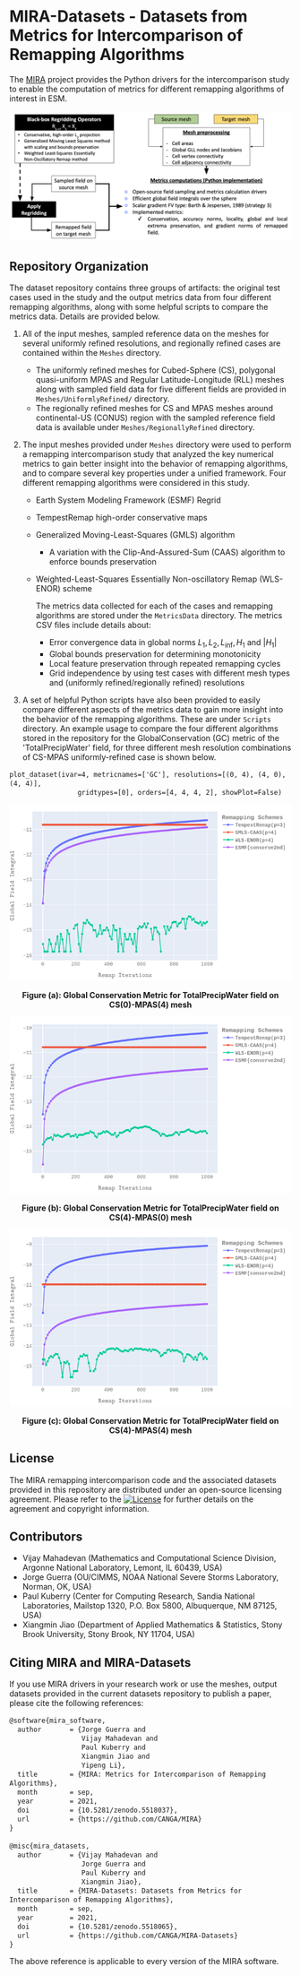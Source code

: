 # MIRA-Datasets - Datasets from Metrics for Intercomparison of Remapping Algorithms

The [MIRA](https://github.com/CANGA/MIRA) project provides the Python drivers for the intercomparison study to enable the computation of metrics for different remapping algorithms of interest in ESM.

![Remapping Intercomparison Workflow](https://github.com/CANGA/MIRA/raw/master/figures/implementation-metrics-intercomparison.png)

## Repository Organization

The dataset repository contains three groups of artifacts: the original test cases used in the study and the output metrics data from four different remapping algorithms, along with some helpful scripts to compare the metrics data. Details are provided below.

1) All of the input meshes, sampled reference data on the meshes for several uniformly refined resolutions, and regionally refined cases are contained within the `Meshes` directory. 
    - The uniformly refined meshes for Cubed-Sphere (CS), polygonal quasi-uniform MPAS and Regular Latitude-Longitude (RLL) meshes along with sampled field data for five different fields are provided in `Meshes/UniformlyRefined/` directory.
    - The regionally refined meshes for CS and MPAS meshes around continental-US (CONUS) region with the sampled reference field data is available under `Meshes/RegionallyRefined` directory.

2) The input meshes provided under `Meshes` directory were used to perform a remapping intercomparison study that analyzed the key numerical metrics to gain better insight into the behavior of remapping algorithms, and to compare several key properties under a unified framework. Four different remapping algorithms were considered in this study.

   - Earth System Modeling Framework (ESMF) Regrid
   - TempestRemap high-order conservative maps
   - Generalized Moving-Least-Squares (GMLS) algorithm
     - A variation with the Clip-And-Assured-Sum (CAAS) algorithm to enforce bounds preservation
   - Weighted-Least-Squares Essentially Non-oscillatory Remap (WLS-ENOR) scheme

     The metrics data collected for each of the cases and remapping algorithms are stored under the `MetricsData` directory. The metrics CSV files include details about:
      - Error convergence data in global norms $L_1, L_2, L_{\inf}, H_1$ and $\left|H_1\right|$
      - Global bounds preservation for determining monotonicity
      - Local feature preservation through repeated remapping cycles
      - Grid independence by using test cases with different mesh types and (uniformly refined/regionally refined) resolutions

3) A set of helpful Python scripts have also been provided to easily compare different aspects of the metrics data to gain more insight into the behavior of the remapping algorithms. These are under `Scripts` directory. An example usage to compare the four different algorithms stored in the repository for the GlobalConservation (GC) metric of the 'TotalPrecipWater' field, for three different mesh resolution combinations of CS-MPAS uniformly-refined case is shown below.
```
plot_dataset(ivar=4, metricnames=['GC'], resolutions=[(0, 4), (4, 0), (4, 4)],
                 gridtypes=[0], orders=[4, 4, 4, 2], showPlot=False)
```

<div align="center">
    
![Global Conservation Metric for TotalPrecipWater field on CS(0)-MPAS(4) mesh](Scripts/images/GC_TotalPrecipWater_CS-MPAS_0-4.png)

**Figure (a): Global Conservation Metric for TotalPrecipWater field on CS(0)-MPAS(4) mesh**

![Global Conservation Metric for TotalPrecipWater field on CS(4)-MPAS(0) mesh](Scripts/images/GC_TotalPrecipWater_CS-MPAS_4-0.png)

**Figure (b): Global Conservation Metric for TotalPrecipWater field on CS(4)-MPAS(0) mesh**

![Global Conservation Metric for TotalPrecipWater field on CS(4)-MPAS(4) mesh](Scripts/images/GC_TotalPrecipWater_CS-MPAS_4-4.png)

**Figure (c): Global Conservation Metric for TotalPrecipWater field on CS(4)-MPAS(4) mesh**
    
</div>

## License

The MIRA remapping intercomparison code and the associated datasets provided in this repository are distributed under an open-source licensing agreement. Please refer to the [![License](https://img.shields.io/badge/License-Open--Source--ANL-blue.svg)](LICENSE) for further details on the agreement and copyright information.

## Contributors

- Vijay Mahadevan (Mathematics and Computational Science Division, Argonne National Laboratory, Lemont, IL 60439, USA)
- Jorge Guerra (OU/CIMMS, NOAA National Severe Storms Laboratory, Norman, OK, USA)
- Paul Kuberry (Center for Computing Research, Sandia National Laboratories, Mailstop 1320, P.O. Box 5800, Albuquerque, NM 87125, USA)
- Xiangmin Jiao (Department of Applied Mathematics \& Statistics, Stony Brook University, Stony Brook, NY 11704, USA)

## Citing MIRA and MIRA-Datasets

If you use MIRA drivers in your research work or use the meshes, output datasets provided in the current datasets repository to publish a paper, please cite the following references:

```
@software{mira_software,
  author       = {Jorge Guerra and 
                  Vijay Mahadevan and 
                  Paul Kuberry and 
                  Xiangmin Jiao and 
                  Yipeng Li},
  title        = {MIRA: Metrics for Intercomparison of Remapping Algorithms},
  month        = sep, 
  year         = 2021,
  doi          = {10.5281/zenodo.5518037},
  url          = {https://github.com/CANGA/MIRA}
}

@misc{mira_datasets,
  author       = {Vijay Mahadevan and
                  Jorge Guerra and
                  Paul Kuberry and
                  Xiangmin Jiao},
  title        = {MIRA-Datasets: Datasets from Metrics for Intercomparison of Remapping Algorithms},
  month        = sep, 
  year         = 2021,
  doi          = {10.5281/zenodo.5518065},
  url          = {https://github.com/CANGA/MIRA-Datasets}
}

```
The above reference is applicable to every version of the MIRA software.
